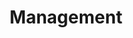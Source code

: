 ---
layout: category
title: Management
slug: management
description: A category for management related posts.
---